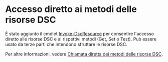 # <a name="direct-access-to-dsc-resource-methods"></a>Accesso diretto ai metodi delle risorse DSC


È stato aggiunto il cmdlet [Invoke-DscResource](https://technet.microsoft.com/en-us/library/mt517869.aspx) per consentire l'accesso diretto alle risorse DSC e ai rispettivi metodi (Get, Set o Test). Può essere usato da terze parti che intendono sfruttare le risorse DSC.

Per altre informazioni, vedere [Chiamata diretta dei metodi delle risorse DSC](https://msdn.microsoft.com/powershell/dsc/directcallresource).

